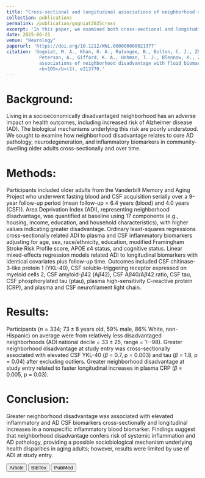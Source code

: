 ```yaml
---
title: "Cross-sectional and longitudinal associations of neighborhood disadvantage with fluid biomarkers of neuroinflammation and neurodegeneration"
collection: publications
permalink: /publication/gogniat2025cross
excerpt: 'In this paper, we examined both cross-sectional and longitudinal links between baseline neighborhood disadvantage, quantified by the Area Deprivation Index (ADI), and fluid biomarkers of neuroinflammation and Alzheimer disease (AD) pathology over up to nine years of follow-up using the Vanderbilt Memory and Aging Project cohort. At baseline, greater neighborhood disadvantage was significantly associated with higher cerebrospinal fluid levels of chitinase-3-like protein 1 (YKL-40), a marker of neuroinflammation, and elevated total tau. Longitudinally, higher ADI was linked to faster annual increases in plasma high-sensitivity C-reactive protein (CRP), a nonspecific systemic inflammation marker, after adjusting for key covariates. The findings support the idea that living in socioeconomically disadvantaged neighborhoods may contribute to systemic inflammation and early AD-related neurodegenerative processes, suggesting a sociobiologic pathway underlying health disparities in aging. <[**DOI**](https://doi.org/10.1212/WNL.000000000021377) \| [**PubMed**](https://pubmed.ncbi.nlm.nih.gov/40561381)>'
date: 2025-06-25
venue: "Neurology"
paperurl: 'https://doi.org/10.1212/WNL.000000000021377'
citation: 'Gogniat, M. A., Khan, O. A., Ratangee, B., Bolton, C. J., Zhang, P., Liu, D., Pechman, K. R., Yates, A., Gaynor, L. S., Eaton, J.,
            Peterson, A., Gifford, K. A., Hohman, T. J., Blennow, K., Zetterberg, H. and Jefferson, A. L. (2025). "Cross-sectional and longitudinal 
            associations of neighborhood disadvantage with fluid biomarkers of neuroinflammation and neurodegeneration." <i>Neurology</i>, 
            <b>105</b>(2), e213770.'
---
```

Background: 
===
Living in a socioeconomically disadvantaged neighborhood has an adverse impact on health outcomes, including increased risk of Alzheimer disease (AD). 
The biological mechanisms underlying this risk are poorly understood. We sought to examine how neighborhood disadvantage relates to core AD pathology, 
neurodegeneration, and inflammatory biomarkers in community-dwelling older adults cross-sectionally and over time.

Methods: 
===
Participants included older adults from the Vanderbilt Memory and Aging Project who underwent fasting blood and CSF acquisition serially over a 9-year follow-up 
period (mean follow-up = $6.4$ years (blood) and $4.0$ years (CSF)). Area Deprivation Index (ADI), representing neighborhood disadvantage, was quantified at 
baseline using 17 components (e.g., housing, income, education, and household characteristics), with higher values indicating greater disadvantage. Ordinary 
least-squares regressions cross-sectionally related ADI to plasma and CSF inflammatory biomarkers adjusting for age, sex, race/ethnicity, education, modified 
Framingham Stroke Risk Profile score, APOE $\varepsilon$4 status, and cognitive status. Linear mixed-effects regression models related ADI to longitudinal 
biomarkers with identical covariates plus follow-up time. Outcomes included CSF chitinase-3-like protein 1 (YKL-40), CSF soluble-triggering receptor expressed 
on myeloid cells 2, CSF amyloid-$\beta$42 (A$\beta$42), CSF A$\beta$40/A$\beta$42 ratio, CSF tau, CSF phosphorylated tau (ptau), plasma high-sensitivity 
C-reactive protein (CRP), and plasma and CSF neurofilament light chain. 

Results: 
===
Participants ($n = 334$; $73 \pm 8$ years old, 59% male, 86% White, non-Hispanic) on average were from relatively less disadvantaged neighborhoods (ADI national 
decile = $33 \pm 25$, range = 1--98). Greater neighborhood disadvantage at study entry was cross-sectionally associated with elevated CSF YKL-40 ($\beta$ = 0.7, 
p = 0.003) and tau ($\beta$ = 1.8, p = 0.04) after excluding outliers. Greater neighborhood disadvantage at study entry related to faster longitudinal increases 
in plasma CRP ($\beta$ = 0.005, p = 0.03).

Conclusion: 
===
Greater neighborhood disadvantage was associated with elevated inflammatory and AD CSF biomarkers cross-sectionally and longitudinal increases in a nonspecific 
inflammatory blood biomarker. Findings suggest that neighborhood disadvantage confers risk of systemic inflammation and AD pathology, providing a possible 
sociobiological mechanism underlying health disparities in aging adults; however, results were limited by use of ADI at study entry.

<button class="IPbutton" type="button" onclick="window.location='https://doi.org/10.1212/WNL.000000000021377'">Article</button>
<button class="IPbutton" type="button" onclick="window.location='https://panpan-zhang.com/files/gogniat2025cross.bib'">BibTex</button>
<button class="IPbutton" type="button" onclick="window.location='https://pubmed.ncbi.nlm.nih.gov/40561381/'">PubMed</button>

